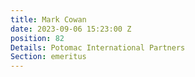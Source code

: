 ```yaml
---
title: Mark Cowan
date: 2023-09-06 15:23:00 Z
position: 82
Details: Potomac International Partners
Section: emeritus
---
```



